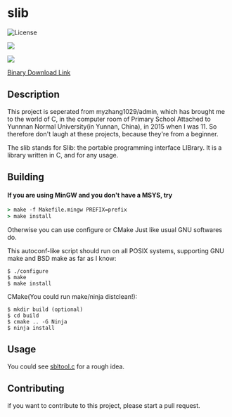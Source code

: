 # slib
![License](https://www.gnu.org/graphics/lgplv3-88x31.png)

<a href="https://codeclimate.com/github/myzhang1029/slib"><img src="https://codeclimate.com/github/myzhang1029/slib/badges/issue_count.svg" /></a>

<a href="https://codeclimate.com/github/myzhang1029/slib"><img src="https://codeclimate.com/github/myzhang1029/slib/badges/gpa.svg" /></a>

[Binary Download Link](https://github.com/myzhang1029/slib/releases)

## Description
This project is seperated from myzhang1029/admin, 
which has brought me to the world of C, in the computer room 
of Primary School Attached to Yunnnan Normal University(in Yunnan, China),
in 2015 when I was 11.
So therefore don't laugh at these projects, because they're from a beginner.

The slib stands for Slib: the portable programming interface LIBrary.
It is a library written in C, and for any usage.

## Building

#### If you are using MinGW and you don't have a MSYS, try
 ```cmd
 > make -f Makefile.mingw PREFIX=prefix
 > make install 
 ```
Otherwise you can use configure or CMake
Just like usual GNU softwares do.

This autoconf-like script should run on all POSIX systems, supporting GNU make and BSD make as far as I know:   
```shell
$ ./configure
$ make
$ make install
```
CMake(You could run make/ninja distclean!):  
```shell
$ mkdir build (optional)
$ cd build
$ cmake .. -G Ninja
$ ninja install
```
## Usage
You could see [sbltool.c](https://github.com/myzhang1029/slib/blob/master/sbltool.c) for a rough idea.

## Contributing
if you want to contribute to this project, please start a pull request.   
